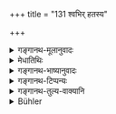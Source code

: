 +++
title = "131 श्वभिर् हतस्य"

+++

<details><summary>गङ्गानथ-मूलानुवादः</summary>

The flesh of the animal killed by dogs Manu has declared to be pure; as also that of the animal killed by other carnivorous animals and by the Cāṇḍāla and other low castes.—(129).
</details>

<details><summary>मेधातिथिः</summary>

पूर्वं "श्वा म्र्गग्रहणे" (म्ध् ५.१२८) इति म्र्गवधे श्वा शुचिर् इत्य् एतावद् एव विवक्षितम् । इह तु तेन गृहीतो ऽन्यैर् वा दण्डादिघातेनेति विशेषः ।

- उत्तरार्धश्लोकार्थो विधीयते । **क्रव्याद्भिः** श्येनजम्बूकप्रभृतिभिः । **चण्डालाद्यैः** आदिग्रहणं श्वापदादीनाम् अबाधाय । **दस्यवो** निषादव्याधादयः प्राणिवधनीविनः ॥ ५.१२९ ॥
</details>

<details><summary>गङ्गानथ-भाष्यानुवादः</summary>

In the preceding verse—‘the dog is pure in the catching of deer’—all that was meant was that in the act of catching deer, the dog is pure; while the present verse goes into further details and declares the purity of what has been killed by the dog, as also of that killed by others with the stroke of sticks &c. Hence it is only the latter part of the verse that lays down something new.

‘*Carnivorous animals*’—the kite, the jackal and the rest.

‘*Cāṇḍāla and others*’;—‘and others’ is meant to include the *Śvāpada* and people of that class.

‘*Low castes*’—the *Nisāda*, the *Vyādha* and others, who live by killing animals.—(129).
</details>

<details><summary>गङ्गानथ-टिप्पन्यः</summary>

(Verse 131 of others.)

This verse is quoted in *Parāśaramādhava* (Prāyaścitta, p. 146);—in
*Madanapārijāta* (p. 468), which explains ‘*kravyāt*’ as the ‘Śyena and
the rest’,—and ‘*dasyu*’ as ‘fowlers’;—in *Hemādri* (Śrāddha, p.
835);—in *Śuddhikaumudī* (p. 356);—and in *Śuddhimayūkha* (p. 3), which
explains that what is said regarding dogs refers to its killing at a
hunt; and there also it refers to only such animals as have their flesh
permitted for eating.
</details>

<details><summary>गङ्गानथ-तुल्य-वाक्यानि</summary>

*Viṣṇu* (23.50).—‘Flesh of an animal killed by dogs is pronounced pure;
and so is that of an animal slain by other carnivorous creatures, or by
huntsmen such as Caṇḍālas.’

*Vaśiṣṭha* (3.45).—(See above, under 128.)

*Yājñavalkya* (1.192).—‘The deer’s flesh dropped by dogs, Caṇḍālas and
carnivorous animals and others is pure.’
</details>

<details><summary>Bühler</summary>

131	Manu has declared that the flesh (of an animal) killed by dogs is pure, likewise (that) of a (beast) slain by carnivorous (animals) or by men of low caste (Dasyu), such as Kandalas.
</details>

